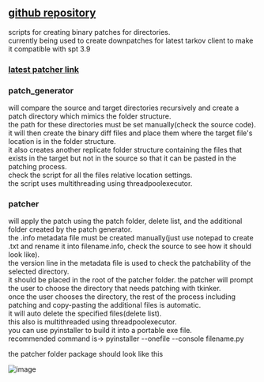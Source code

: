## [github repository](https://github.com/52sierra-main/spt-3.9.8downpatcher)

scripts for creating binary patches for directories.  
currently being used to create downpatches for latest tarkov client to make it compatible with spt 3.9  
### [latest patcher link](https://drive.google.com/drive/folders/1_BsH7_F-xRXZYcMFnu4R5Y9b6tgUJ1ol?usp=sharing)

### patch_generator  
will compare the source and target directories recursively and create a patch directory which mimics the folder structure.  
the path for these directories must be set manually(check the source code).  
it will then create the binary diff files and place them where the target file's location is in the folder structure.  
it also creates another replicate folder structure containing the files that exists in the target but not in the source so that it can be pasted in the patching process.  
check the script for all the files relative location settings.  
the script uses multithreading using threadpoolexecutor.  

  
### patcher  
will apply the patch using the patch folder, delete list, and the additional folder created by the patch generator.  
the .info metadata file must be created manually(just use notepad to create .txt and rename it into filename.info, check the source to see how it should look like).  
the version line in the metadata file is used to check the patchability of the selected directory.  
it should be placed in the root of the patcher folder.
the patcher will prompt the user to choose the directory that needs patching with tkinker.  
once the user chooses the directory, the rest of the process including patching and copy-pasting the additional files is automatic.  
it will auto delete the specified files(delete list).  
this also is multithreaded using threadpoolexecutor.  
you can use pyinstaller to build it into a portable exe file.  
recommended command is->  pyinstaller --onefile --console filename.py
  
  
  
the patcher folder package should look like this  
  
![image](https://github.com/user-attachments/assets/5225de4e-e724-48d3-a2b4-dfee109d7482)


